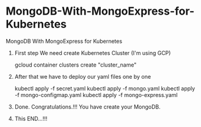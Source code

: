 # MongoDB-With-MongoExpress-for-Kubernetes
MongoDB With MongoExpress for  Kubernetes


1. First step We need create Kubernetes Cluster (I'm using GCP)

   gcloud container clusters create "cluster_name"

2. After that we have to deploy our yaml files one by one

   kubectl apply -f secret.yaml
   kubectl apply -f mongo.yaml
   kubectl apply -f mongo-configmap.yaml
   kubectl apply -f mongo-express.yaml
 
3. Done. 
   Congratulations.!!! 
   You have create your MongoDB.

4.  This END...!!!
